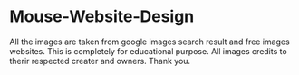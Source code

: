 # Mouse-Website-Design

All the images are taken from google images search result and free images websites. This is completely for educational purpose. All images credits to therir respected creater and owners. Thank you.
